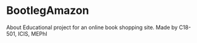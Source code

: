 # BootlegAmazon
About Educational project for an online book shopping site. Made by C18-501, ICIS, MEPhI
